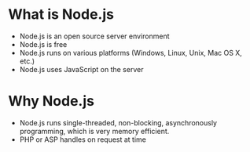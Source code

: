 # What is Node.js
- Node.js is an open source server environment
- Node.js is free
- Node.js runs on various platforms (Windows, Linux, Unix, Mac OS X, etc.)
- Node.js uses JavaScript on the server

# Why Node.js
- Node.js runs single-threaded, non-blocking, asynchronously programming, which is very memory efficient.
- PHP or ASP handles on request at time
